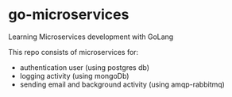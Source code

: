 # go-microservices

Learning Microservices development with GoLang

This repo consists of microservices for: 
- authentication user (using postgres db)
- logging activity (using mongoDb)
- sending email and background activity (using amqp-rabbitmq)
